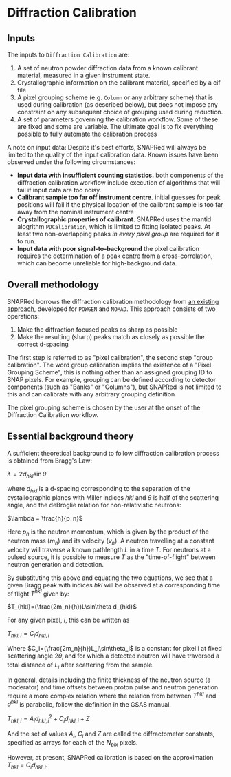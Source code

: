# Diffraction Calibration

## Inputs

The inputs to `Diffraction Calibration` are:

1. A set of neutron powder diffraction data from a known calibrant material, measured in a given instrument state. 
2. Crystallographic information on the calibrant material, specified by a cif file
3. A pixel grouping scheme (e.g. `Column` or any arbitrary scheme) that is used during calibration (as described below), but does not impose any constraint on any subsequent choice of grouping used during reduction.   
4. A set of parameters governing the calibration workflow. Some of these are fixed and some are variable. The ultimate goal is to fix everything possible to fully automate the calibration process
 
A note on input data: Despite it's best efforts, SNAPRed will always be limited to the quality of the input calibration data. Known issues have been observed under the following circumstances: 

* **Input data with insufficient counting statistics.** both components of the diffraction calibration workflow include execution of algorithms that will fail if input data are too noisy.
* **Calibrant sample too far off instrument centre.** initial guesses for peak positions will fail if the physical location of the calibrant sample is too far away from the nominal instrument centre
* **Crystallographic properties of calibrant.** SNAPRed uses the mantid alogrithm `PDCalibration`, which is limited to fitting isolated peaks. At least two non-overlapping peaks *in every pixel group* are required for it to run.    
* **Input data with poor signal-to-background** the pixel calibration requires the determination of a peak centre from a cross-correlation, which can become unreliable for high-background data.   

 
##  Overall methodology

SNAPRed borrows the diffraction calibration methodology from [an existing approach](https://docs.mantidproject.org/v6.1.0/concepts/calibration/PowderDiffractionCalibration.html), developed for `POWGEN` and `NOMAD`. This approach consists of two operations:

1. Make the diffraction focused peaks as sharp as possible 
2. Make the resulting (sharp) peaks match as closely as possible the correct d-spacing 

The first step is referred to as "pixel calibration", the second step "group calibration". The word group calibration implies the existence of a "Pixel Grouping Scheme", this is nothing other than an assigned grouping ID to SNAP pixels. For example, grouping can be defined according to detector components (such as "Banks" or "Columns"), but SNAPRed is not limited to this and can calibrate with any arbitrary grouping definition

The pixel grouping scheme is chosen by the user at the onset of the Diffraction Calibration workflow.


## Essential background theory

A sufficient theoretical background to follow diffraction calibration process is obtained from Bragg's Law: 

$\lambda = 2d_{hkl}\sin\theta$

where $d_{hkl}$ is a d-spacing corresponding to the separation of the cystallographic planes with Miller indices $hkl$ and $\theta$ is half of the scattering angle, and the deBroglie relation for non-relativistic neutrons:

$\lambda = \frac{h}{p_n}$

Here $p_n$ is the neutron momentum, which is given by the product of the neutron mass ($m_n$) and its velocity ($v_n$). A neutron travelling at a constant velocity will traverse a known pathlength $L$ in a time $T$. For neutrons at a pulsed source, it is possible to measure $T$ as the "time-of-flight" between neutron generation and detection.

By substituting this above and equating the two equations, we see that a given Bragg peak with indices $hkl$ will be observed at a corresponding time of flight $T^{hkl}$ given by:

$T_{hkl}=(\frac{2m_n}{h})L\sin\theta d_{hkl}$

For any given pixel, $i$, this can be written as

$T_{hkl,i}=C_i d_{hkl,i}$  

Where $C_i=(\frac{2m_n}{h})L_i\sin\theta_i$ is a constant for pixel i at fixed scattering angle $2\theta_i$ and for which a detected neutron will have traversed a total distance of $L_i$ after scattering from the sample.

In general, details including the finite thickness of the neutron source (a moderator) and time offsets between proton pulse and neutron generation require a more complex relation where the relation from between $T^{hkl}$ and $d^{hkl}$ is parabolic, follow the definition in the GSAS manual.

$T_{hkl,i}=A_i {d_{hkl,i}}^2 + C_i d_{hkl,i} + Z$

And the set of values $A_i$, $C_i$ and $Z$ are called the diffractometer constants, specified as arrays for each of the $N_{pix}$ pixels. 

However, at present, SNAPRed calibration is based on the approximation $T_{hkl}=C_i d_{hkl,i}$.   